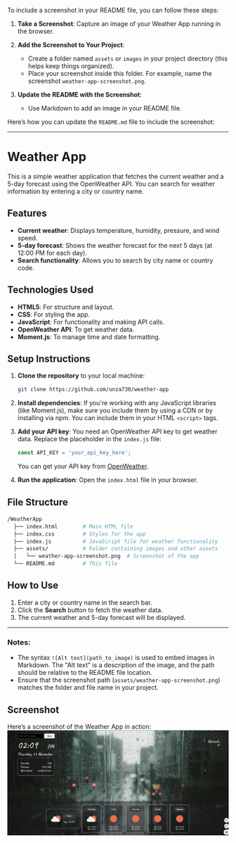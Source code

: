 To include a screenshot in your README file, you can follow these steps:

1. **Take a Screenshot**: Capture an image of your Weather App running in the browser.

2. **Add the Screenshot to Your Project**:
   - Create a folder named `assets` or `images` in your project directory (this helps keep things organized).
   - Place your screenshot inside this folder. For example, name the screenshot `weather-app-screenshot.png`.

3. **Update the README with the Screenshot**:
   - Use Markdown to add an image in your README file.

Here’s how you can update the `README.md` file to include the screenshot:

---

# Weather App

This is a simple weather application that fetches the current weather and a 5-day forecast using the OpenWeather API. You can search for weather information by entering a city or country name.

## Features
- **Current weather**: Displays temperature, humidity, pressure, and wind speed.
- **5-day forecast**: Shows the weather forecast for the next 5 days (at 12:00 PM for each day).
- **Search functionality**: Allows you to search by city name or country code.

## Technologies Used
- **HTML5**: For structure and layout.
- **CSS**: For styling the app.
- **JavaScript**: For functionality and making API calls.
- **OpenWeather API**: To get weather data.
- **Moment.js**: To manage time and date formatting.


## Setup Instructions

1. **Clone the repository** to your local machine:
   ```bash
   git clone https://github.com/unza730/weather-app
   ```

2. **Install dependencies**: If you're working with any JavaScript libraries (like Moment.js), make sure you include them by using a CDN or by installing via npm. You can include them in your HTML `<script>` tags.

3. **Add your API key**: You need an OpenWeather API key to get weather data. Replace the placeholder in the `index.js` file:
   ```javascript
   const API_KEY = 'your_api_key_here';
   ```
   You can get your API key from [OpenWeather](https://openweathermap.org/).

4. **Run the application**: Open the `index.html` file in your browser.

## File Structure
```bash
/WeatherApp
  ├── index.html        # Main HTML file
  ├── index.css         # Styles for the app
  ├── index.js          # JavaScript file for weather functionality
  ├── assets/           # Folder containing images and other assets
  │   └── weather-app-screenshot.png  # Screenshot of the app
  └── README.md         # This file
```

## How to Use
1. Enter a city or country name in the search bar.
2. Click the **Search** button to fetch the weather data.
3. The current weather and 5-day forecast will be displayed.

---

### Notes:
- The syntax `![Alt text](path_to_image)` is used to embed images in Markdown. The "Alt text" is a description of the image, and the path should be relative to the README file location.
- Ensure that the screenshot path (`assets/weather-app-screenshot.png`) matches the folder and file name in your project.

## Screenshot
Here’s a screenshot of the Weather App in action:
![alt text](image.png)